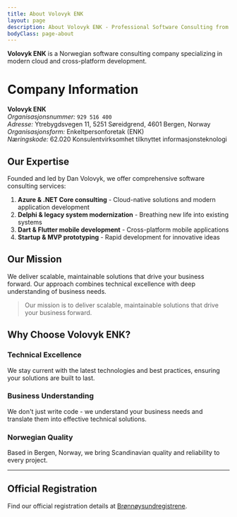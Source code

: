 ```yaml
---
title: About Volovyk ENK
layout: page
description: About Volovyk ENK - Professional Software Consulting from Bergen, Norway
bodyClass: page-about
---
```


**Volovyk ENK** is a Norwegian software consulting company specializing in modern cloud and cross-platform development.

# Company Information

**Volovyk ENK**  
*Organisasjonsnummer:* `929 516 400`  
*Adresse:* Ytrebygdsvegen 11, 5251 Søreidgrend, 4601 Bergen, Norway  
*Organisasjonsform:* Enkeltpersonforetak (ENK)  
*Næringskode:* 62.020 Konsulentvirksomhet tilknyttet informasjonsteknologi

## Our Expertise

Founded and led by Dan Volovyk, we offer comprehensive software consulting services:

1. **Azure & .NET Core consulting** - Cloud-native solutions and modern application development
2. **Delphi & legacy system modernization** - Breathing new life into existing systems
3. **Dart & Flutter mobile development** - Cross-platform mobile applications
4. **Startup & MVP prototyping** - Rapid development for innovative ideas

## Our Mission

We deliver scalable, maintainable solutions that drive your business forward. Our approach combines technical excellence with deep understanding of business needs.

> Our mission is to deliver scalable, maintainable solutions that drive your business forward.

## Why Choose Volovyk ENK?

### Technical Excellence
We stay current with the latest technologies and best practices, ensuring your solutions are built to last.

### Business Understanding
We don't just write code - we understand your business needs and translate them into effective technical solutions.

### Norwegian Quality
Based in Bergen, Norway, we bring Scandinavian quality and reliability to every project.

---

## Official Registration

Find our official registration details at [Brønnøysundregistrene](https://w2.brreg.no/enhet/sok/detalj.jsp?orgnr=929516400).